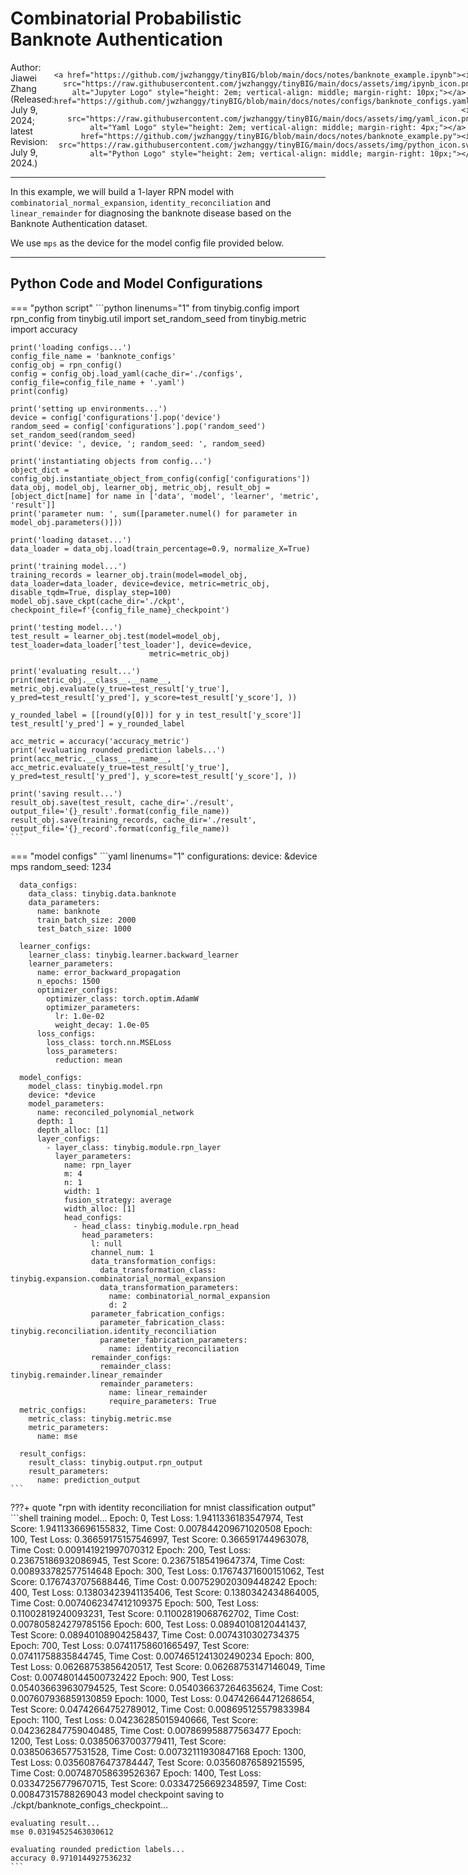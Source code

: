 # Combinatorial Probabilistic Banknote Authentication

<div style="display: flex; justify-content: space-between;">
<span style="text-align: left;">
    Author: Jiawei Zhang <br>
    (Released: July 9, 2024; latest Revision: July 9, 2024.)<br>
</span>
<span style="text-align: right;">

    <a href="https://github.com/jwzhanggy/tinyBIG/blob/main/docs/notes/banknote_example.ipynb"><img src="https://raw.githubusercontent.com/jwzhanggy/tinyBIG/main/docs/assets/img/ipynb_icon.png" alt="Jupyter Logo" style="height: 2em; vertical-align: middle; margin-right: 10px;"></a> <a href="https://github.com/jwzhanggy/tinyBIG/blob/main/docs/notes/configs/banknote_configs.yaml"><img src="https://raw.githubusercontent.com/jwzhanggy/tinyBIG/main/docs/assets/img/yaml_icon.png" alt="Yaml Logo" style="height: 2em; vertical-align: middle; margin-right: 4px;"></a> <a href="https://github.com/jwzhanggy/tinyBIG/blob/main/docs/notes/banknote_example.py"><img src="https://raw.githubusercontent.com/jwzhanggy/tinyBIG/main/docs/assets/img/python_icon.svg" alt="Python Logo" style="height: 2em; vertical-align: middle; margin-right: 10px;"></a>

</span>
</div>

-----------------------------

In this example, we will build a 1-layer RPN model with `combinatorial_normal_expansion`, `identity_reconciliation` and `linear_remainder`
for diagnosing the banknote disease based on the Banknote Authentication dataset.

We use `mps` as the device for the model config file provided below.

-------------------------

## Python Code and Model Configurations

=== "python script"
    ```python linenums="1"
    from tinybig.config import rpn_config
    from tinybig.util import set_random_seed
    from tinybig.metric import accuracy
    
    print('loading configs...')
    config_file_name = 'banknote_configs'
    config_obj = rpn_config()
    config = config_obj.load_yaml(cache_dir='./configs', config_file=config_file_name + '.yaml')
    print(config)
    
    print('setting up environments...')
    device = config['configurations'].pop('device')
    random_seed = config['configurations'].pop('random_seed')
    set_random_seed(random_seed)
    print('device: ', device, '; random_seed: ', random_seed)
    
    print('instantiating objects from config...')
    object_dict = config_obj.instantiate_object_from_config(config['configurations'])
    data_obj, model_obj, learner_obj, metric_obj, result_obj = [object_dict[name] for name in ['data', 'model', 'learner', 'metric', 'result']]
    print('parameter num: ', sum([parameter.numel() for parameter in model_obj.parameters()]))
    
    print('loading dataset...')
    data_loader = data_obj.load(train_percentage=0.9, normalize_X=True)
    
    print('training model...')
    training_records = learner_obj.train(model=model_obj, data_loader=data_loader, device=device, metric=metric_obj, disable_tqdm=True, display_step=100)
    model_obj.save_ckpt(cache_dir='./ckpt', checkpoint_file=f'{config_file_name}_checkpoint')
    
    print('testing model...')
    test_result = learner_obj.test(model=model_obj, test_loader=data_loader['test_loader'], device=device,
                                   metric=metric_obj)
    
    print('evaluating result...')
    print(metric_obj.__class__.__name__, metric_obj.evaluate(y_true=test_result['y_true'], y_pred=test_result['y_pred'], y_score=test_result['y_score'], ))
    
    y_rounded_label = [[round(y[0])] for y in test_result['y_score']]
    test_result['y_pred'] = y_rounded_label
    
    acc_metric = accuracy('accuracy_metric')
    print('evaluating rounded prediction labels...')
    print(acc_metric.__class__.__name__, acc_metric.evaluate(y_true=test_result['y_true'], y_pred=test_result['y_pred'], y_score=test_result['y_score'], ))
    
    print('saving result...')
    result_obj.save(test_result, cache_dir='./result', output_file='{}_result'.format(config_file_name))
    result_obj.save(training_records, cache_dir='./result', output_file='{}_record'.format(config_file_name))
    ```

=== "model configs"
    ```yaml linenums="1"
    configurations:
      device: &device mps
      random_seed: 1234
    
      data_configs:
        data_class: tinybig.data.banknote
        data_parameters:
          name: banknote
          train_batch_size: 2000
          test_batch_size: 1000
    
      learner_configs:
        learner_class: tinybig.learner.backward_learner
        learner_parameters:
          name: error_backward_propagation
          n_epochs: 1500
          optimizer_configs:
            optimizer_class: torch.optim.AdamW
            optimizer_parameters:
              lr: 1.0e-02
              weight_decay: 1.0e-05
          loss_configs:
            loss_class: torch.nn.MSELoss
            loss_parameters:
              reduction: mean
    
      model_configs:
        model_class: tinybig.model.rpn
        device: *device
        model_parameters:
          name: reconciled_polynomial_network
          depth: 1
          depth_alloc: [1]
          layer_configs:
            - layer_class: tinybig.module.rpn_layer
              layer_parameters:
                name: rpn_layer
                m: 4
                n: 1
                width: 1
                fusion_strategy: average
                width_alloc: [1]
                head_configs:
                  - head_class: tinybig.module.rpn_head
                    head_parameters:
                      l: null
                      channel_num: 1
                      data_transformation_configs:
                        data_transformation_class: tinybig.expansion.combinatorial_normal_expansion
                        data_transformation_parameters:
                          name: combinatorial_normal_expansion
                          d: 2
                      parameter_fabrication_configs:
                        parameter_fabrication_class: tinybig.reconciliation.identity_reconciliation
                        parameter_fabrication_parameters:
                          name: identity_reconciliation
                      remainder_configs:
                        remainder_class: tinybig.remainder.linear_remainder
                        remainder_parameters:
                          name: linear_remainder
                          require_parameters: True
      metric_configs:
        metric_class: tinybig.metric.mse
        metric_parameters:
          name: mse
    
      result_configs:
        result_class: tinybig.output.rpn_output
        result_parameters:
          name: prediction_output
    ```

???+ quote "rpn with identity reconciliation for mnist classification output"
    ```shell
    training model...
    Epoch: 0, Test Loss: 1.9411336183547974, Test Score: 1.9411336696155832, Time Cost: 0.007844209671020508
    Epoch: 100, Test Loss: 0.36659175157546997, Test Score: 0.366591744963078, Time Cost: 0.009141921997070312
    Epoch: 200, Test Loss: 0.23675186932086945, Test Score: 0.23675185419647374, Time Cost: 0.008933782577514648
    Epoch: 300, Test Loss: 0.17674371600151062, Test Score: 0.1767437075688446, Time Cost: 0.007529020309448242
    Epoch: 400, Test Loss: 0.13803423941135406, Test Score: 0.1380342434864005, Time Cost: 0.0074062347412109375
    Epoch: 500, Test Loss: 0.11002819240093231, Test Score: 0.11002819068762702, Time Cost: 0.007805824279785156
    Epoch: 600, Test Loss: 0.08940108120441437, Test Score: 0.08940108904258437, Time Cost: 0.0074310302734375
    Epoch: 700, Test Loss: 0.07411758601665497, Test Score: 0.07411758835844745, Time Cost: 0.0074651241302490234
    Epoch: 800, Test Loss: 0.06268753856420517, Test Score: 0.06268753147146049, Time Cost: 0.007480144500732422
    Epoch: 900, Test Loss: 0.054036639630794525, Test Score: 0.054036637264635624, Time Cost: 0.007607936859130859
    Epoch: 1000, Test Loss: 0.04742664471268654, Test Score: 0.04742664752789012, Time Cost: 0.008695125579833984
    Epoch: 1100, Test Loss: 0.04236285015940666, Test Score: 0.042362847759040485, Time Cost: 0.007869958877563477
    Epoch: 1200, Test Loss: 0.03850637003779411, Test Score: 0.03850636577531528, Time Cost: 0.00732111930847168
    Epoch: 1300, Test Loss: 0.03560876473784447, Test Score: 0.03560876589215595, Time Cost: 0.007487058639526367
    Epoch: 1400, Test Loss: 0.03347256779670715, Test Score: 0.03347256692348597, Time Cost: 0.00847315788269043
    model checkpoint saving to ./ckpt/banknote_configs_checkpoint...
    
    evaluating result...
    mse 0.03194525463030612
    
    evaluating rounded prediction labels...
    accuracy 0.9710144927536232
    ```

